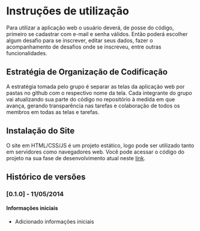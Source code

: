 # Instruções de utilização

Para utilizar a aplicação web o usuário deverá, de posse do código, primeiro se cadastrar com e-mail e senha válidos. Então poderá escolher algum desafio para se inscrever, editar seus dados, fazer o acompanhamento de desafios onde se inscreveu, entre outras funcionalidades.

## Estratégia de Organização de Codificação

A estratégia tomada pelo grupo é separar as telas da aplicação web por pastas no github com o respectivo nome da tela. Cada integrante do grupo vai atualizando sua parte do código no repositório à medida em que avança, gerando transparência nas tarefas e colaboração de todos os membros em todas as telas e tarefas.

## Instalação do Site

O site em HTML/CSS/JS é um projeto estático, logo pode ser utilizado tanto em servidores como navegadores web. Você pode acessar o código do projeto na sua fase de desenvolvimento atual neste [link](https://github.com/ICEI-PUC-Minas-PMV-ADS/pmv-ads-2024-e1-proj-web-t15-desafio-evolutivo/tree/main/src).

## Histórico de versões

### [0.1.0] - 11/05/2014
#### Informações iniciais
- Adicionado informações iniciais
